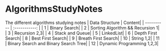 # AlgorithmsStudyNotes
The different algorithms studying notes
| Data Structure      | Content|
| ---------- | :-----------:  |
| 1     | Binary Search| 
| 2     | Sorting Algorithm && Recursion 1| 
| 3     | Recursion 2,3| 
| 4     | Stack and Queue| 
| 5     | LinkedList| 
| 6     | Depth First Search| 
| 8     | Best First Search| 
| 9     | Breath First Search| 
| 10    | String 1,2| 
| 11    | Binary Search and Binary Search Tree| 
| 12    | Dynamic Programming 1,2,3| 
